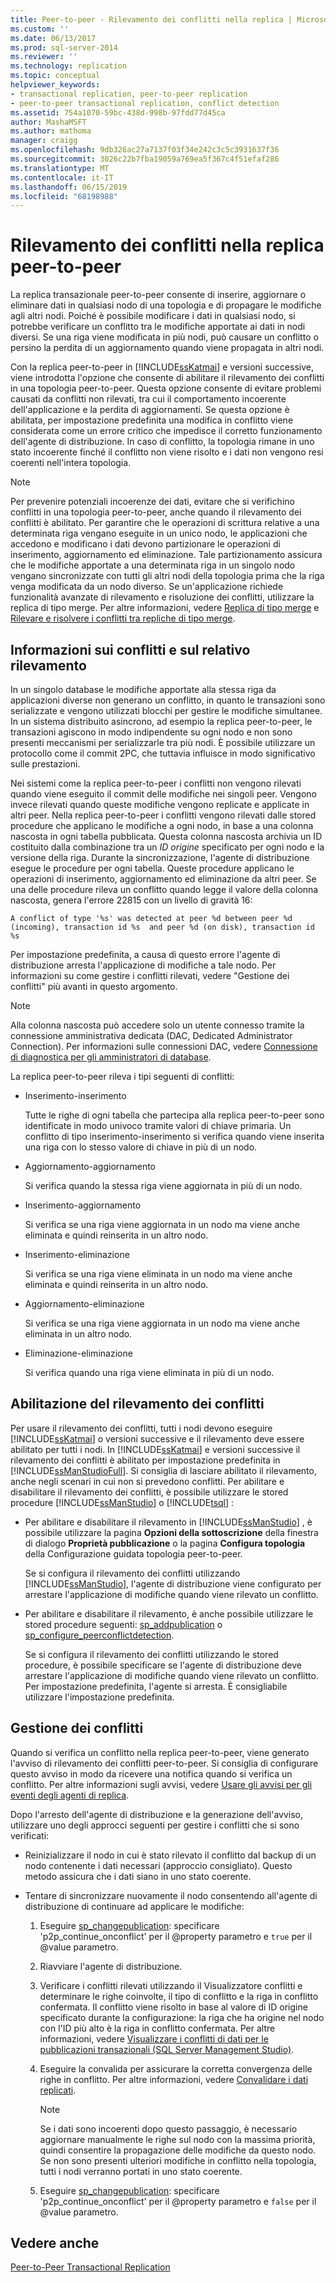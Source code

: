 ```yaml
---
title: Peer-to-peer - Rilevamento dei conflitti nella replica | Microsoft Docs
ms.custom: ''
ms.date: 06/13/2017
ms.prod: sql-server-2014
ms.reviewer: ''
ms.technology: replication
ms.topic: conceptual
helpviewer_keywords:
- transactional replication, peer-to-peer replication
- peer-to-peer transactional replication, conflict detection
ms.assetid: 754a1070-59bc-438d-998b-97fdd77d45ca
author: MashaMSFT
ms.author: mathoma
manager: craigg
ms.openlocfilehash: 9db326ac27a7137f03f34e242c3c5c3931637f36
ms.sourcegitcommit: 3026c22b7fba19059a769ea5f367c4f51efaf286
ms.translationtype: MT
ms.contentlocale: it-IT
ms.lasthandoff: 06/15/2019
ms.locfileid: "68198988"
---
```

# <a name="conflict-detection-in-peer-to-peer-replication"></a>Rilevamento dei conflitti nella replica peer-to-peer
  La replica transazionale peer-to-peer consente di inserire, aggiornare o eliminare dati in qualsiasi nodo di una topologia e di propagare le modifiche agli altri nodi. Poiché è possibile modificare i dati in qualsiasi nodo, si potrebbe verificare un conflitto tra le modifiche apportate ai dati in nodi diversi. Se una riga viene modificata in più nodi, può causare un conflitto o persino la perdita di un aggiornamento quando viene propagata in altri nodi.  
  
 Con la replica peer-to-peer in [!INCLUDE[ssKatmai](../../../includes/sskatmai-md.md)] e versioni successive, viene introdotta l'opzione che consente di abilitare il rilevamento dei conflitti in una topologia peer-to-peer. Questa opzione consente di evitare problemi causati da conflitti non rilevati, tra cui il comportamento incoerente dell'applicazione e la perdita di aggiornamenti. Se questa opzione è abilitata, per impostazione predefinita una modifica in conflitto viene considerata come un errore critico che impedisce il corretto funzionamento dell'agente di distribuzione. In caso di conflitto, la topologia rimane in uno stato incoerente finché il conflitto non viene risolto e i dati non vengono resi coerenti nell'intera topologia.  
  
> [!NOTE]  
>  Per prevenire potenziali incoerenze dei dati, evitare che si verifichino conflitti in una topologia peer-to-peer, anche quando il rilevamento dei conflitti è abilitato. Per garantire che le operazioni di scrittura relative a una determinata riga vengano eseguite in un unico nodo, le applicazioni che accedono e modificano i dati devono partizionare le operazioni di inserimento, aggiornamento ed eliminazione. Tale partizionamento assicura che le modifiche apportate a una determinata riga in un singolo nodo vengano sincronizzate con tutti gli altri nodi della topologia prima che la riga venga modificata da un nodo diverso. Se un'applicazione richiede funzionalità avanzate di rilevamento e risoluzione dei conflitti, utilizzare la replica di tipo merge. Per altre informazioni, vedere [Replica di tipo merge](../merge/merge-replication.md) e [Rilevare e risolvere i conflitti tra repliche di tipo merge](../merge/advanced-merge-replication-conflict-detection-and-resolution.md).  
  
## <a name="understanding-conflicts-and-conflict-detection"></a>Informazioni sui conflitti e sul relativo rilevamento  
 In un singolo database le modifiche apportate alla stessa riga da applicazioni diverse non generano un conflitto, in quanto le transazioni sono serializzate e vengono utilizzati blocchi per gestire le modifiche simultanee. In un sistema distribuito asincrono, ad esempio la replica peer-to-peer, le transazioni agiscono in modo indipendente su ogni nodo e non sono presenti meccanismi per serializzarle tra più nodi. È possibile utilizzare un protocollo come il commit 2PC, che tuttavia influisce in modo significativo sulle prestazioni.  
  
 Nei sistemi come la replica peer-to-peer i conflitti non vengono rilevati quando viene eseguito il commit delle modifiche nei singoli peer. Vengono invece rilevati quando queste modifiche vengono replicate e applicate in altri peer. Nella replica peer-to-peer i conflitti vengono rilevati dalle stored procedure che applicano le modifiche a ogni nodo, in base a una colonna nascosta in ogni tabella pubblicata. Questa colonna nascosta archivia un ID costituito dalla combinazione tra un *ID origine* specificato per ogni nodo e la versione della riga. Durante la sincronizzazione, l'agente di distribuzione esegue le procedure per ogni tabella. Queste procedure applicano le operazioni di inserimento, aggiornamento ed eliminazione da altri peer. Se una delle procedure rileva un conflitto quando legge il valore della colonna nascosta, genera l'errore 22815 con un livello di gravità 16:  
  
 `A conflict of type '%s' was detected at peer %d between peer %d (incoming), transaction id %s  and peer %d (on disk), transaction id %s`  
  
 Per impostazione predefinita, a causa di questo errore l'agente di distribuzione arresta l'applicazione di modifiche a tale nodo. Per informazioni su come gestire i conflitti rilevati, vedere "Gestione dei conflitti" più avanti in questo argomento.  
  
> [!NOTE]  
>  Alla colonna nascosta può accedere solo un utente connesso tramite la connessione amministrativa dedicata (DAC, Dedicated Administrator Connection). Per informazioni sulle connessioni DAC, vedere [Connessione di diagnostica per gli amministratori di database](../../../database-engine/configure-windows/diagnostic-connection-for-database-administrators.md).  
  
 La replica peer-to-peer rileva i tipi seguenti di conflitti:  
  
-   Inserimento-inserimento  
  
     Tutte le righe di ogni tabella che partecipa alla replica peer-to-peer sono identificate in modo univoco tramite valori di chiave primaria. Un conflitto di tipo inserimento-inserimento si verifica quando viene inserita una riga con lo stesso valore di chiave in più di un nodo.  
  
-   Aggiornamento-aggiornamento  
  
     Si verifica quando la stessa riga viene aggiornata in più di un nodo.  
  
-   Inserimento-aggiornamento  
  
     Si verifica se una riga viene aggiornata in un nodo ma viene anche eliminata e quindi reinserita in un altro nodo.  
  
-   Inserimento-eliminazione  
  
     Si verifica se una riga viene eliminata in un nodo ma viene anche eliminata e quindi reinserita in un altro nodo.  
  
-   Aggiornamento-eliminazione  
  
     Si verifica se una riga viene aggiornata in un nodo ma viene anche eliminata in un altro nodo.  
  
-   Eliminazione-eliminazione  
  
     Si verifica quando una riga viene eliminata in più di un nodo.  
  
## <a name="enabling-conflict-detection"></a>Abilitazione del rilevamento dei conflitti  
 Per usare il rilevamento dei conflitti, tutti i nodi devono eseguire [!INCLUDE[ssKatmai](../../../includes/sskatmai-md.md)] o versioni successive e il rilevamento deve essere abilitato per tutti i nodi. In [!INCLUDE[ssKatmai](../../../includes/sskatmai-md.md)] e versioni successive il rilevamento dei conflitti è abilitato per impostazione predefinita in [!INCLUDE[ssManStudioFull](../../../includes/ssmanstudiofull-md.md)]. Si consiglia di lasciare abilitato il rilevamento, anche negli scenari in cui non si prevedono conflitti. Per abilitare e disabilitare il rilevamento dei conflitti, è possibile utilizzare le stored procedure [!INCLUDE[ssManStudio](../../../includes/ssmanstudio-md.md)] o [!INCLUDE[tsql](../../../includes/tsql-md.md)] :  
  
-   Per abilitare e disabilitare il rilevamento in [!INCLUDE[ssManStudio](../../../includes/ssmanstudio-md.md)] , è possibile utilizzare la pagina **Opzioni della sottoscrizione** della finestra di dialogo **Proprietà pubblicazione** o la pagina **Configura topologia** della Configurazione guidata topologia peer-to-peer.  
  
     Se si configura il rilevamento dei conflitti utilizzando [!INCLUDE[ssManStudio](../../../includes/ssmanstudio-md.md)], l'agente di distribuzione viene configurato per arrestare l'applicazione di modifiche quando viene rilevato un conflitto.  
  
-   Per abilitare e disabilitare il rilevamento, è anche possibile utilizzare le stored procedure seguenti: [sp_addpublication](/sql/relational-databases/system-stored-procedures/sp-addpublication-transact-sql) o [sp_configure_peerconflictdetection](/sql/relational-databases/system-stored-procedures/sp-configure-peerconflictdetection-transact-sql).  
  
     Se si configura il rilevamento dei conflitti utilizzando le stored procedure, è possibile specificare se l'agente di distribuzione deve arrestare l'applicazione di modifiche quando viene rilevato un conflitto. Per impostazione predefinita, l'agente si arresta. È consigliabile utilizzare l'impostazione predefinita.  
  
## <a name="handling-conflicts"></a>Gestione dei conflitti  
 Quando si verifica un conflitto nella replica peer-to-peer, viene generato l'avviso di rilevamento dei conflitti peer-to-peer. Si consiglia di configurare questo avviso in modo da ricevere una notifica quando si verifica un conflitto. Per altre informazioni sugli avvisi, vedere [Usare gli avvisi per gli eventi degli agenti di replica](../agents/use-alerts-for-replication-agent-events.md).  
  
 Dopo l'arresto dell'agente di distribuzione e la generazione dell'avviso, utilizzare uno degli approcci seguenti per gestire i conflitti che si sono verificati:  
  
-   Reinizializzare il nodo in cui è stato rilevato il conflitto dal backup di un nodo contenente i dati necessari (approccio consigliato). Questo metodo assicura che i dati siano in uno stato coerente.  
  
-   Tentare di sincronizzare nuovamente il nodo consentendo all'agente di distribuzione di continuare ad applicare le modifiche:  
  
    1.  Eseguire [sp_changepublication](/sql/relational-databases/system-stored-procedures/sp-changepublication-transact-sql): specificare 'p2p_continue_onconflict' per il @property parametro e `true` per il @value parametro.  
  
    2.  Riavviare l'agente di distribuzione.  
  
    3.  Verificare i conflitti rilevati utilizzando il Visualizzatore conflitti e determinare le righe coinvolte, il tipo di conflitto e la riga in conflitto confermata. Il conflitto viene risolto in base al valore di ID origine specificato durante la configurazione: la riga che ha origine nel nodo con l'ID più alto è la riga in conflitto confermata. Per altre informazioni, vedere [Visualizzare i conflitti di dati per le pubblicazioni transazionali &#40;SQL Server Management Studio&#41;](../view-data-conflicts-for-transactional-publications-sql-server-management-studio.md).  
  
    4.  Eseguire la convalida per assicurare la corretta convergenza delle righe in conflitto. Per altre informazioni, vedere [Convalidare i dati replicati](../validate-data-at-the-subscriber.md).  
  
        > [!NOTE]  
        >  Se i dati sono incoerenti dopo questo passaggio, è necessario aggiornare manualmente le righe sul nodo con la massima priorità, quindi consentire la propagazione delle modifiche da questo nodo. Se non sono presenti ulteriori modifiche in conflitto nella topologia, tutti i nodi verranno portati in uno stato coerente.  
  
    5.  Eseguire [sp_changepublication](/sql/relational-databases/system-stored-procedures/sp-changepublication-transact-sql): specificare 'p2p_continue_onconflict' per il @property parametro e `false` per il @value parametro.  
  
## <a name="see-also"></a>Vedere anche  
 [Peer-to-Peer Transactional Replication](peer-to-peer-transactional-replication.md)  
  
  

